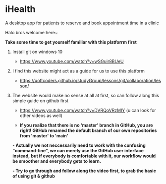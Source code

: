 # iHealth
A desktop app for patients to reserve and book appointment time in a clinic


Halo bros welcome here~

**Take some time to get yourself familiar with this platforrm first**
1. Install git on windows 10 
      - https://www.youtube.com/watch?v=wSGuir8BUeU
      
2. I find this website might act as a guide for us to use this platform
      - https://uoftcoders.github.io/studyGroup/lessons/git/collaboration/lesson/
      
3. The website would make no sense at all at first, so can follow along this simple guide on github first
      - https://www.youtube.com/watch?v=DVRQoVRzMIY (u can look for other videos as well)

      - **If you realize that there is no 'master' branch in GitHub, you are right! GitHub renamed the default branch of our own repositories from 'master' to 'main'**
      
      
      
      **- Actually we not neccessarily need to work with the confusing "command-line", we can merely use the GitHub user interface instead,**
      **but if everybody is comfortable with it, our workflow would be smoother and everybody gets to learn.**
      
      **- Try to go through and follow along the video first, to grab the basic of using git & github**
      

